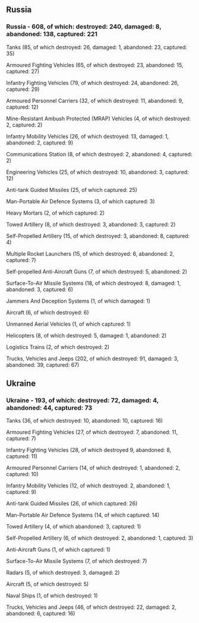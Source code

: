 
 
 ## Russia
 
 ### Russia - 608, of which: destroyed: 240, damaged: 8, abandoned: 138, captured: 221

 

 

 Tanks (85, of which destroyed: 26, damaged: 1, abandoned: 23, captured: 35)

 Armoured Fighting Vehicles (65, of which destroyed: 23, abandoned: 15, captured: 27)

 Infantry Fighting Vehicles (79, of which destroyed: 24, abandoned: 26, captured: 29)

 Armoured Personnel Carriers (32, of which destroyed: 11, abandoned: 9, captured: 12)

 Mine-Resistant Ambush Protected (MRAP) Vehicles (4, of which destroyed: 2, captured: 2)

 Infantry Mobility Vehicles (26, of which destroyed: 13, damaged: 1, abandoned: 2, captured: 9)

 Communications Station (8, of which destroyed: 2, abandoned: 4, captured: 2)

 Engineering Vehicles (25, of which destroyed: 10, abandoned: 3, captured: 12)

 Anti-tank Guided Missiles (25, of which captured: 25)

 Man-Portable Air Defence Systems (3, of which captured: 3)

 Heavy Mortars (2, of which captured: 2)

 Towed Artillery (8, of which destroyed: 3, abandoned: 3, captured: 2)

 Self-Propelled Artillery (15, of which destroyed: 3, abandoned: 8, captured: 4)

 Multiple Rocket Launchers (15, of which destroyed: 6, abandoned: 2, captured: 7)

 Self-propelled Anti-Aircraft Guns (7, of which destroyed: 5, abandoned: 2)

 Surface-To-Air Missile Systems (18, of which destroyed: 8, damaged: 1, abandoned: 3, captured: 6)

 Jammers And Deception Systems (1, of which damaged: 1)

 Aircraft (6, of which destroyed: 6)

 Unmanned Aerial Vehicles (1, of which captured: 1)

 Helicopters (8, of which destroyed: 5, damaged: 1, abandoned: 2)

 Logistics Trains (2, of which destroyed: 2)

 Trucks, Vehicles and Jeeps (202, of which destroyed: 91, damaged: 3, abandoned: 39, captured: 67)

 
 
 ## Ukraine
 
 ### Ukraine - 193, of which: destroyed: 72, damaged: 4, abandoned: 44, captured: 73

 

 

 Tanks (36, of which destroyed: 10, abandoned: 10, captured: 16)

 Armoured Fighting Vehicles (27, of which destroyed: 7, abandoned: 11, captured: 7)

 Infantry Fighting Vehicles (28, of which destroyed 9, abandoned: 8, captured: 11)

 Armoured Personnel Carriers (14, of which destroyed: 1, abandoned: 2, captured: 10)

 Infantry Mobility Vehicles (12, of which destroyed: 2, abandoned: 1, captured: 9)

 Anti-tank Guided Missiles (26, of which captured: 26)

 Man-Portable Air Defence Systems (14, of which captured: 14)

 Towed Artillery (4, of which abandoned: 3, captured: 1)

 Self-Propelled Artillery (6, of which destroyed: 2, abandoned: 1, captured: 3)

 Anti-Aircraft Guns (1, of which captured: 1)

 Surface-To-Air Missile Systems (7, of which destroyed: 7)

 

 

 Radars (5, of which destroyed: 3, damaged: 2)

 Aircraft (5, of which destroyed: 5)

 Naval Ships (1, of which destroyed: 1)

 Trucks, Vehicles and Jeeps (46, of which destroyed: 22, damaged: 2, abandoned: 6, captured: 16)


